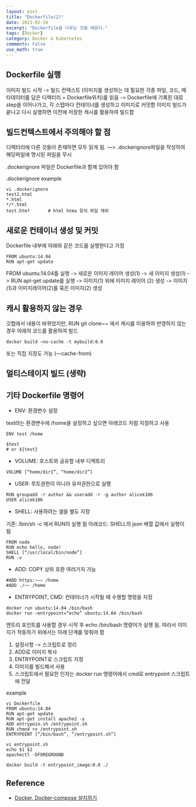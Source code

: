 ```yaml
---
layout: post
title: "Dockerfile(2)"
date: 2021-02-20
excerpt: "Dockerfile을 다루는 것을 배운다."
tags: [Docker]
category: Docker & Kubernetes
comments: False
use_math: true
---
```


## Dockerfile 실행 
이미지 빌드 시작 -> 빌드 컨텍스트 (이미지를 생성하는 데 필요한 각종 파일, 코드, 메타데이터를 담은 디렉터리 = Dockerfile위치)를 읽음 -> Dockerfile에 기록된 대로 step을 이어나가고, 각 스텝마다 컨테이너를 생성하고 이미지로 커밋함
이미지 빌드가 끝나고 다시 실행하면 이전에 저장한 캐시를 활용하여 빌드함


## 빌드컨텍스트에서 주의해야 할 점 
디렉터리에 다른 것들이 존재하면 모두 읽게 됨. —> .dockerignore파일을 작성하여 해당파일에 명시된 파일을 무시

.dockerignore 파일은 Dockerfile과 함께 있어야 함

.dockerignore example

~~~
vi .dockerignore
test2.html
*.html
*/*.html
test.htm?       # html htma 등의 파일 제외
~~~

## 새로운 컨테이너 생성 및 커밋
Dockerfile 내부에 아래와 같은 코드를 실행한다고 가정
~~~
FROM ubuntu:14.04
RUN apt-get update
~~~

FROM ubuntu:14.04를 실행 -> 새로운 이미지 레이어 생성(1) -> 새 이미지 생성(1)
-> RUN apt-get update를 실행 -> 이미지(1) 위에 이미지 레이어 (2) 생성 -> 이미지(1)과 이미지레이어(2)를 묶은 이미지(2) 생성


## 캐시 활용하지 않는 경우
깃헙에서 내용이 바뀌었지만, RUN git clone~~ 에서 캐시를 이용하여 반영하지 않는 경우 아래의 코드를 활용하여 빌드
~~~
docker build —no-cache -t mybuild:0.0
~~~

또는 직접 지정도 가능 (—cache-from)

## 멀티스테이지 빌드 (생략)

## 기타 Dockerfile 명령어
* ENV: 환경변수 설정

test라는 환경변수에 /home을 설정하고 싶으면 아래코드 처럼 지정하고 사용
~~~
ENV test /home

$test
# or ${test}
~~~

* VOLUME: 호스트와 공유할 내부 디렉토리

~~~
VOLUME [“home/dir1”, “home/dir2”]
~~~

* USER: 루트권한이 아니라 유저권한으로 실행

~~~
RUN groupadd -r author && useradd -r -g author alicek106
USER alicek106
~~~

* SHELL: 사용하려는 셀을 별도 지정

기존: /bin/sh -c 에서 RUN이 실행 됨
아래코드: SHELL의 json 배열 값에서 실행이 됨
~~~
FROM node
RUN echo hello, node!
SHELL [“/usr/local/bin/node”]
RUN -v
~~~

* ADD: COPY 상위 호환 여러가지 가능

~~~
#ADD https:~~~ /home
#ADD ./~~ /home
~~~

* ENTRYPOINT, CMD: 컨테이너가 시작될 때 수행할 명령을 지정

~~~
docker run ubuntu:14.04 /bin/bash
docker run —entrypoint=“echo” ubuntu:14.04 /bin/bash
~~~

엔트리 포인트를 사용할 경우 시작 후 echo /bin/bash 명령어가 실행 됨.
따라서 이미지가 작동하기 위에서는 아래 단계를 맞춰야 함

1. 설정사항 -> 스크립트로 정리
2. ADD로 이미지 복사
3. ENTRYPOINT로 스크립트 지정
4. 이미지를 빌드해서 사용
5. 스크립트에서 필요한 인자는 docker run 명령어에서 cmd로 entrypoint 스크립트에 전달

example
~~~
vi Dockerfile
FROM ubuntu:14.04
RUN apt-get update
RUN apt-get install apache2 -y
ADD entrypoin.sh /entrypoint.sh
RUN chmod +x /entrypoint.sh
ENTRYPOINT [“/bin/bash”, “/entrypoint.sh”]
~~~

~~~
vi entrypoint.sh
echo $1 $2
apachectl -DFOREGROUND
~~~

~~~
docker build -t entrypoint_image:0.0 ./
~~~



## Reference
* [Docker, Docker-compose 설치하기](https://velog.io/@dudu/Docker-Docker-compose-%EC%84%A4%EC%B9%98%ED%95%98%EA%B8%B0-Ubuntu-18.04)
